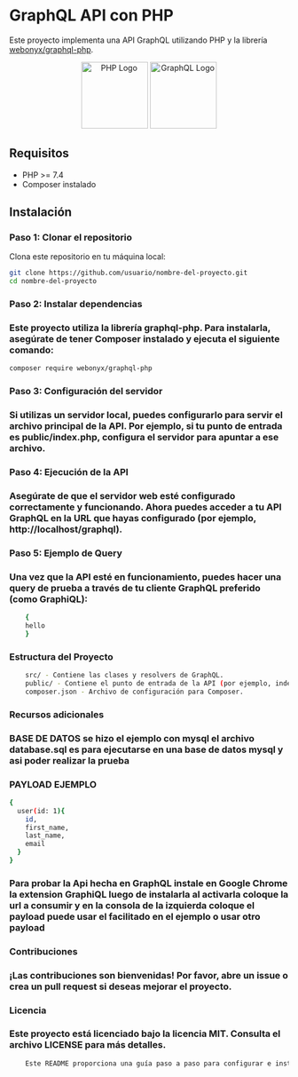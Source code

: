 # GraphQL API con PHP

Este proyecto implementa una API GraphQL utilizando PHP y la librería [webonyx/graphql-php](https://github.com/webonyx/graphql-php).

<p align="center">
  <img src="https://www.php.net/images/logos/new-php-logo.svg" alt="PHP Logo" width="120" />
  <img src="https://upload.wikimedia.org/wikipedia/commons/1/17/GraphQL_Logo.svg" alt="GraphQL Logo" width="120" />
</p>

## Requisitos

- PHP >= 7.4
- Composer instalado

## Instalación

### Paso 1: Clonar el repositorio

Clona este repositorio en tu máquina local:

```bash
git clone https://github.com/usuario/nombre-del-proyecto.git
cd nombre-del-proyecto

```

### Paso 2: Instalar dependencias
### Este proyecto utiliza la librería graphql-php. Para instalarla, asegúrate de tener Composer instalado y ejecuta el siguiente comando:

```bash
composer require webonyx/graphql-php
```

### Paso 3: Configuración del servidor
### Si utilizas un servidor local, puedes configurarlo para servir el archivo principal de la API. Por ejemplo, si tu punto de entrada es public/index.php, configura el servidor para apuntar a ese archivo.

### Paso 4: Ejecución de la API
### Asegúrate de que el servidor web esté configurado correctamente y funcionando. Ahora puedes acceder a tu API GraphQL en la URL que hayas configurado (por ejemplo, http://localhost/graphql).

### Paso 5: Ejemplo de Query
### Una vez que la API esté en funcionamiento, puedes hacer una query de prueba a través de tu cliente GraphQL preferido (como GraphiQL):

```bash
    {
    hello
    }
```
### Estructura del Proyecto
```bash
    src/ - Contiene las clases y resolvers de GraphQL.
    public/ - Contiene el punto de entrada de la API (por ejemplo, index.php).
    composer.json - Archivo de configuración para Composer.
```


### Recursos adicionales
### BASE DE DATOS se hizo el ejemplo con mysql el archivo database.sql es para ejecutarse en una base de datos mysql y asi poder realizar la prueba

### PAYLOAD EJEMPLO

```bash
{
  user(id: 1){
    id,
    first_name,
    last_name,
    email
  }
}
```
### Para probar la Api hecha en GraphQL instale en Google Chrome la extension GraphiQL luego de instalarla al activarla coloque la url a consumir y en la consola de la izquierda coloque el payload puede usar el facilitado en el ejemplo o usar otro payload

### Contribuciones
### ¡Las contribuciones son bienvenidas! Por favor, abre un issue o crea un pull request si deseas mejorar el proyecto.

### Licencia
### Este proyecto está licenciado bajo la licencia MIT. Consulta el archivo LICENSE para más detalles.
```bash
    Este README proporciona una guía paso a paso para configurar e instalar la librería `graphql-php` y un ejemplo básico para que los desarrolladores puedan comenzar a trabajar con una API GraphQL en PHP.
```